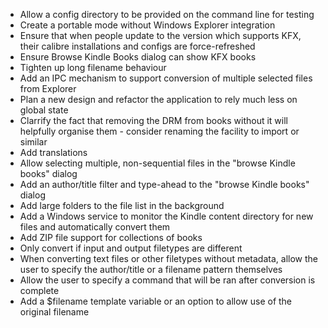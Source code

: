 - Allow a config directory to be provided on the command line for testing
- Create a portable mode without Windows Explorer integration
- Ensure that when people update to the version which supports KFX, their calibre installations and configs are force-refreshed
- Ensure Browse Kindle Books dialog can show KFX books
- Tighten up long filename behaviour
- Add an IPC mechanism to support conversion of multiple selected files from Explorer
- Plan a new design and refactor the application to rely much less on global state
- Clarrify the fact that removing the DRM from books without it will helpfully organise them - consider renaming the facility to import or similar
- Add translations
- Allow selecting multiple, non-sequential files in the "browse Kindle books" dialog
- Add an author/title filter and type-ahead to the "browse Kindle books" dialog
- Add large folders to the file list in the background
- Add a Windows service to monitor the Kindle content directory for new files and automatically convert them
- Add ZIP file support for collections of books
- Only convert if input and output filetypes are different
- When converting text files or other filetypes without metadata, allow the user to specify the author/title or a filename pattern themselves
- Allow the user to specify a command that will be ran after conversion is complete
- Add a $filename template variable or an option to allow use of the original filename
